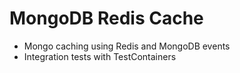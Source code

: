 # MongoDB Redis Cache

- Mongo caching using Redis and MongoDB events
- Integration tests with TestContainers

